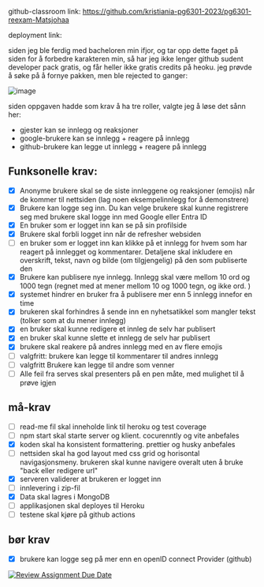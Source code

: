 github-classroom link: https://github.com/kristiania-pg6301-2023/pg6301-reexam-Matsjohaa

deployment link: 

siden jeg ble ferdig med bacheloren min ifjor, og tar opp dette faget på siden for å forbedre karakteren min, så har jeg ikke lenger github sudent developer pack gratis, og får heller ikke gratis credits på heoku. jeg prøvde å søke på å fornye pakken, men ble rejected to ganger:

![image](https://github.com/user-attachments/assets/02148630-c3e0-4157-9e23-bcbc0c7dbc7e)


siden oppgaven hadde som krav å ha tre roller, valgte jeg å løse det sånn her:
- gjester kan se innlegg og reaksjoner
- google-brukere kan se innlegg + reagere på innlegg
- github-brukere kan legge ut innlegg + reagere på innlegg



## Funksonelle krav:
* [x] Anonyme brukere skal se de siste innleggene og reaksjoner (emojis) når de kommer til nettsiden (lag noen eksempelinnlegg for å demonstrere)
* [x] Brukere kan logge seg inn. Du kan velge brukere skal kunne registrere seg med brukere skal logge inn med Google eller Entra ID
* [x] En bruker som er logget inn kan se på sin profilside
* [x] Brukere skal forbli logget inn når de refresher websiden
* [ ] en bruker som er logget inn kan klikke på et innlegg for hvem som har reagert på innlegget og kommentarer. Detaljene skal inkludere en overskrift, tekst, navn og bilde (om tilgjengelig) på den som publiserte den
* [x] Brukere kan publisere nye innlegg. Innlegg skal være mellom 10 ord og 1000 tegn (regnet med at mener mellom 10 og 1000 tegn, og ikke ord. )
* [x] systemet hindrer en bruker fra å publisere mer enn 5 innlegg innefor en time
* [x] brukeren skal forhindres å sende inn en nyhetsatikkel som mangler tekst (tolker som at du mener innlegg)
* [x] en bruker skal kunne redigere et innleg de selv har publisert
* [x] en bruker skal kunne slette et innlegg de selv har publisert
* [x] brukere skal reakere på andres innlegg med en av flere emojis
* [ ] valgfritt: brukere kan legge til kommentarer til andres innlegg
* [ ] valgfritt Brukere kan legge til andre som venner
* [ ] Alle feil fra serves skal presenters på en pen måte, med mulighet til å prøve igjen

## må-krav
* [ ] read-me fil skal inneholde link til heroku og test coverage
* [ ] npm start skal starte server og klient. cocurenntly og vite anbefales
* [x] koden skal ha konsistent formattering. prettier og husky anbefales
* [ ] nettsiden skal ha god layout med css grid og horisontal navigasjonsmeny. brukeren skal kunne navigere overalt uten å bruke "back eller redigere url"
* [x] serveren validerer at brukeren er logget inn
* [ ] innlevering i zip-fil
* [x] Data skal lagres i MongoDB
* [ ] applikasjonen skal deployes til Heroku
* [ ] testene skal kjøre på github actions

## bør krav
* [x] brukere kan logge seg på mer enn en openID connect Provider (github)



[![Review Assignment Due Date](https://classroom.github.com/assets/deadline-readme-button-22041afd0340ce965d47ae6ef1cefeee28c7c493a6346c4f15d667ab976d596c.svg)](https://classroom.github.com/a/nHPSu_dn)
